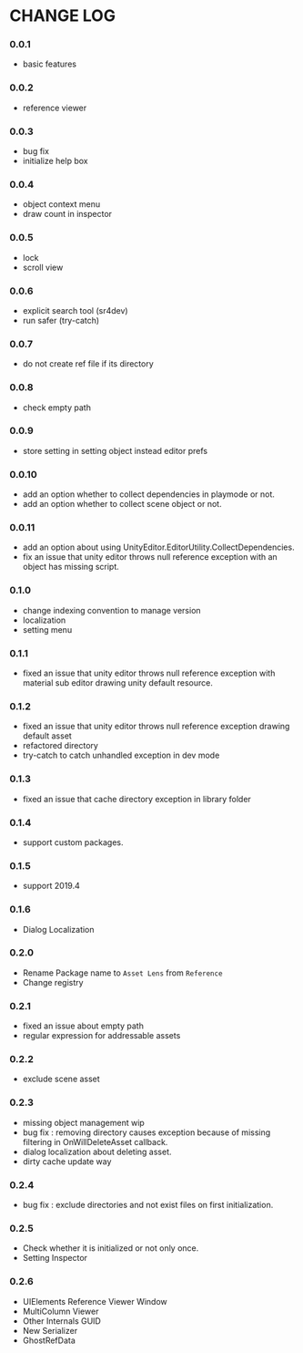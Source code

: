 # CHANGE LOG

### 0.0.1
- basic features

### 0.0.2
- reference viewer


### 0.0.3

- bug fix
- initialize help box

### 0.0.4

- object context menu
- draw count in inspector

### 0.0.5

- lock
- scroll view

### 0.0.6

- explicit search tool (sr4dev)
- run safer (try-catch)

### 0.0.7

- do not create ref file if its directory

### 0.0.8

- check empty path

### 0.0.9

- store setting in setting object instead editor prefs

### 0.0.10

- add an option whether to collect dependencies in playmode or not.
- add an option whether to collect scene object or not.

### 0.0.11

- add an option about using UnityEditor.EditorUtility.CollectDependencies.
- fix an issue that unity editor throws null reference exception with an object has missing script.

### 0.1.0

- change indexing convention to manage version
- localization
- setting menu

### 0.1.1

- fixed an issue that unity editor throws null reference exception with material sub editor drawing unity default resource.

### 0.1.2

- fixed an issue that unity editor throws null reference exception drawing default asset
- refactored directory
- try-catch to catch unhandled exception in dev mode 

### 0.1.3

- fixed an issue that cache directory exception in library folder

### 0.1.4

- support custom packages.

### 0.1.5
- support 2019.4

### 0.1.6

- Dialog Localization

### 0.2.0

- Rename Package name to `Asset Lens` from `Reference`
- Change registry

### 0.2.1

- fixed an issue about empty path
- regular expression for addressable assets

### 0.2.2

- exclude scene asset

### 0.2.3

- missing object management wip
- bug fix : removing directory causes exception because of missing filtering in OnWillDeleteAsset callback.
- dialog localization about deleting asset.
- dirty cache update way

### 0.2.4
- bug fix : exclude directories and not exist files on first initialization.

### 0.2.5
- Check whether it is initialized or not only once.
- Setting Inspector

### 0.2.6
- UIElements Reference Viewer Window
- MultiColumn Viewer
- Other Internals GUID
- New Serializer
- GhostRefData

